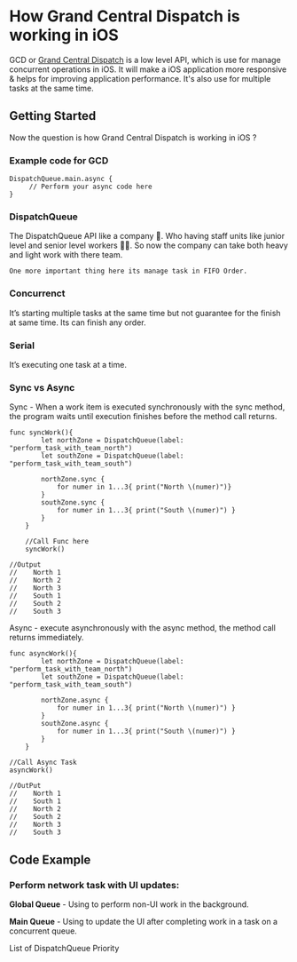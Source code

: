 # How Grand Central Dispatch is working in iOS

GCD or [Grand Central Dispatch](https://developer.apple.com/documentation/dispatch) is a low level API, which is use for manage concurrent operations in iOS. It will make a iOS application more responsive & helps for improving application performance. It's also use for multiple tasks at the same time. 

## Getting Started

Now the question is how Grand Central Dispatch is working in iOS ?

### Example code for GCD

```
DispatchQueue.main.async {
     // Perform your async code here
}
```

### DispatchQueue

The DispatchQueue API like a company 🏢. Who having staff units like junior level and senior level workers 👷🏼‍. So now the company can take both heavy and light work with there team.

```
One more important thing here its manage task in FIFO Order.
```

### Concurrenct

It’s starting multiple tasks at the same time but not guarantee for the finish at same time. Its can finish any order.

### Serial

It’s executing one task at a time.

### Sync vs Async

Sync - When a work item is executed synchronously with the sync method, the program waits until execution finishes before the method call returns.

```
func syncWork(){
        let northZone = DispatchQueue(label: "perform_task_with_team_north")
        let southZone = DispatchQueue(label: "perform_task_with_team_south")
        
        northZone.sync {
            for numer in 1...3{ print("North \(numer)")}
        }
        southZone.sync {
            for numer in 1...3{ print("South \(numer)") }
        }
    }
    
    //Call Func here 
    syncWork()
    
//Output
//    North 1
//    North 2
//    North 3
//    South 1
//    South 2
//    South 3
```

Async - execute asynchronously with the async method, the method call returns immediately.

```
func asyncWork(){
        let northZone = DispatchQueue(label: "perform_task_with_team_north")
        let southZone = DispatchQueue(label: "perform_task_with_team_south")
        
        northZone.async {
            for numer in 1...3{ print("North \(numer)") }
        }
        southZone.async {
            for numer in 1...3{ print("South \(numer)") }
        }
    }

//Call Async Task
asyncWork()

//OutPut 
//    North 1
//    South 1
//    North 2
//    South 2
//    North 3
//    South 3
```

## Code Example

### Perform network task with UI updates:

<b>Global Queue</b> - Using to perform non-UI work in the background.

<b>Main Queue</b> - Using to update the UI after completing work in a task on a concurrent queue.

List of DispatchQueue Priority

